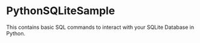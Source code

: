 # PythonSQLiteSample

This contains basic SQL commands to interact with your SQLite Database in Python.
